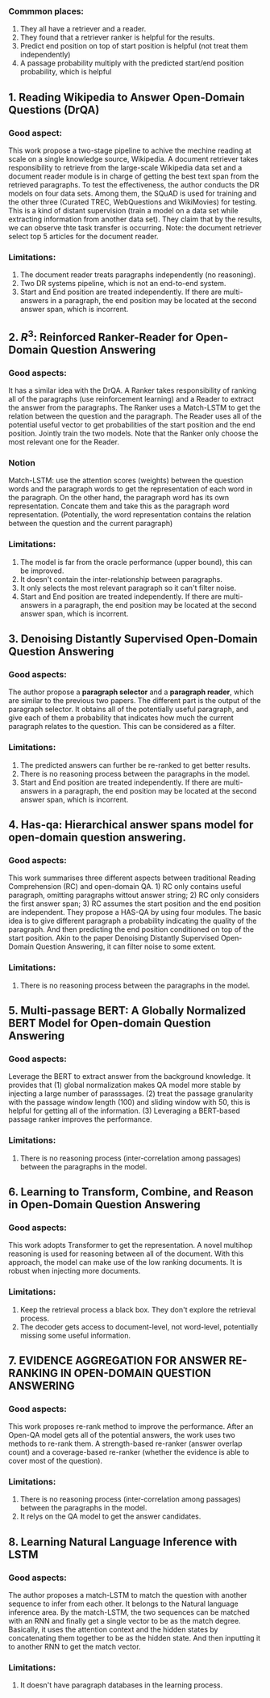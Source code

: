 
### Commmon places:
1. They all have a retriever and a reader.
2. They found that a retriever ranker is helpful for the results.
3. Predict end position on top of start position is helpful (not treat them independently)
4. A passage probability multiply with the predicted start/end position probability, which is helpful


## 1. Reading Wikipedia to Answer Open-Domain Questions (DrQA)

### Good aspect:
This work propose a two-stage pipeline to achive the mechine reading at scale on a single knowledge source, Wikipedia. A document retriever takes responsibility to retrieve from the large-scale Wikipedia data set and a document reader module is in charge of getting the best text span from the retrieved paragraphs. To test the effectiveness, the author conducts the DR models on four data sets. Among them, the SQuAD is used for training and the other three (Curated TREC, WebQuestions and WikiMovies) for testing. This is a kind of distant supervision (train a model on a data set while extracting information from another data set). They claim that by the results, we can observe thte task transfer is occurring. Note: the document retriever select top 5 articles for the document reader.
### Limitations:
1. The document reader treats paragraphs independently (no reasoning).
2. Two DR systems pipeline, which is not an end-to-end system.
3. Start and End position are treated independently. If there are multi-answers in a paragraph, the end position may be located at the second answer span, which is incorrent.

## 2. $R^3$: Reinforced Ranker-Reader for Open-Domain Question Answering

### Good aspects:
It has a similar idea with the DrQA. A Ranker takes responsibility of ranking all of the paragraphs (use reinforcement learning) and a Reader to extract the answer from the paragraphs. The Ranker uses a Match-LSTM to get the relation between the question and the paragraph. The Reader uses all of the potential useful vector to get probabilities of the start position and the end position. Jointly train the two models. Note that the Ranker only choose the most relevant one for the Reader.

### Notion
Match-LSTM: use the attention scores (weights) between the question words and the paragraph words to get the representation of each word in the paragraph. On the other hand, the paragraph word has its own representation. Concate them and take this as the paragraph word representation. (Potentially, the word representation contains the relation between the question and the current paragraph)
### Limitations:
1. The model is far from the oracle performance (upper bound), this can be improved.
2. It doesn't contain the inter-relationship between paragraphs.
3. It only selects the most relevant paragraph so it can't filter noise.
4. Start and End position are treated independently. If there are multi-answers in a paragraph, the end position may be located at the second answer span, which is incorrent.

## 3. Denoising Distantly Supervised Open-Domain Question Answering

### Good aspects:
The author propose a **paragraph selector** and a **paragraph reader**, which are similar to the previous two papers. The different part is the output of the paragraph selector. It obtains all of the potentially useful paragraph, and give each of them a probability that indicates how much the current paragraph relates to the question. This can be considered as a filter. 

### Limitations:
1. The predicted answers can further be re-ranked to get better results.
2. There is no reasoning process between the paragraphs in the model.
3. Start and End position are treated independently. If there are multi-answers in a paragraph, the end position may be located at the second answer span, which is incorrent.

## 4. Has-qa: Hierarchical answer spans model for open-domain question answering. 

### Good aspects:
This work summarises three different aspects between traditional Reading Comprehension (RC) and open-domain QA. 1) RC only contains useful paragraph, omitting paragraphs wittout answer string; 2) RC only considers the first answer span; 3) RC assumes the start position and the end position are independent. They propose a HAS-QA by using four modules. The basic idea is to give different paragraph a probability indicating the quality of the paragraph. And then predicting the end position conditioned on top of the start position. Akin to the paper Denoising Distantly Supervised Open-Domain Question Answering, it can filter noise to some extent.
### Limitations:
1. There is no reasoning process between the paragraphs in the model.

## 5. Multi-passage BERT: A Globally Normalized BERT Model for Open-domain Question Answering

### Good aspects:
Leverage the BERT to extract answer from the background knowledge. It provides that (1) global normalization makes QA model more stable by injecting a large number of parasssages. (2) treat the passage granularity with the passage window length (100) and sliding window with 50, this is helpful for getting all of the information. (3) Leveraging a BERT-based passage ranker improves the performance.
### Limitations:
1. There is no reasoning process (inter-correlation among passages) between the paragraphs in the model.

## 6. Learning to Transform, Combine, and Reason in Open-Domain Question Answering

### Good aspects:
This work adopts Transformer to get the representation. A novel multihop reasoning is used for reasoning between all of the document. With this approach, the model can make use of the low ranking documents. It is robust when injecting more documents.

### Limitations:
1. Keep the retrieval process a black box. They don't explore the retrieval process.
2. The decoder gets access to document-level, not word-level, potentially missing some useful information.

## 7. EVIDENCE AGGREGATION FOR ANSWER RE-RANKING IN OPEN-DOMAIN QUESTION ANSWERING

### Good aspects:
This work proposes re-rank method to improve the performance. After an Open-QA model gets all of the potential answers, the work uses two methods to re-rank them. A strength-based re-ranker (answer overlap count) and a coverage-based re-ranker (whether the evidence is able to cover most of the question).

### Limitations:
1. There is no reasoning process (inter-correlation among passages) between the paragraphs in the model.
2. It relys on the QA model to get the answer candidates.

## 8. Learning Natural Language Inference with LSTM
### Good aspects:
The author proposes a match-LSTM to match the question with another sequence to infer from each other. It belongs to the Natural language inference area. By the match-LSTM, the two sequences can be matched with an RNN and finally get a single vector to be as the match degree. Basically, it uses the attention context and the hidden states by concatenating them together to be as the hidden state. And then inputting it to another RNN to get the match vector.
### Limitations:
1. It doesn't have paragraph databases in the learning process. 
<!--stackedit_data:
eyJoaXN0b3J5IjpbMTc0NjMyMjczMSwyMDAwNzU5ODI0LDk2NT
A3MjExLC0zMDg0ODgxNzQsMjI2MzUzNTQ4LDEyMTEzMDgzNzcs
NDYxNTQ5NzQ4LDE3MTE2NTY5MCwxNzk2NDY4NzEwLC0xNjcxMD
YxNCwtOTMxOTIyNjg3LDE0MjU3NDc3NjQsNzQ1MjAyNzc4LDE1
MjYxNjk2NjksLTE0NTg0Mjk5MzldfQ==
-->